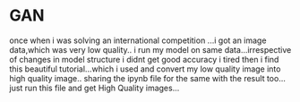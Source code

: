 # GAN
once when i was solving an international competition ...i got an image data,which was very low quality..
i run my model on same data...irrespective of changes in model structure i didnt get good accuracy
i tired then i find this beautiful tutorial...which i used and convert my low quality image into high quality image..
sharing the ipynb file for the same
with the result too...
just run this file and get High Quality images...
